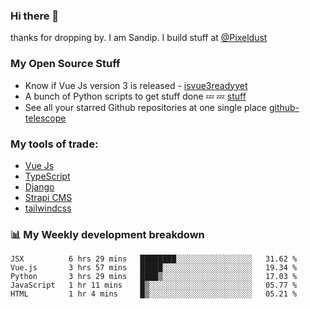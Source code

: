 ### Hi there 👋

thanks for dropping by.
I am Sandip. I build stuff at [@Pixeldust](github.com/pixeldust-in/)

###  **My Open Source Stuff**

 - Know if Vue Js version 3 is released -  [isvue3readyyet](https://github.com/sandiprb/isvue3readyyet)
 - A bunch of Python scripts to get stuff done 💤 💤 [stuff](https://github.com/sandiprb/stuff)
 - See all your starred Github repositories at one single place [github-telescope](https://github.com/sandiprb/github-telescope)



###  **My tools of trade:**
 - [Vue Js](https://github.com/vuejs/vue/)
 - [TypeScript](https://github.com/microsoft/TypeScript)
 - [Django](github.com/django/django)
 - [Strapi CMS](github.com/strapi/strapi)
 - [tailwindcss](https://github.com/tailwindlabs/tailwindcss)


###  📊 **My Weekly development breakdown**
<!--START_SECTION:waka-->
```text
JSX          6 hrs 29 mins   ████████░░░░░░░░░░░░░░░░░   31.62 % 
Vue.js       3 hrs 57 mins   █████░░░░░░░░░░░░░░░░░░░░   19.34 % 
Python       3 hrs 29 mins   ████▒░░░░░░░░░░░░░░░░░░░░   17.03 % 
JavaScript   1 hr 11 mins    █▒░░░░░░░░░░░░░░░░░░░░░░░   05.77 % 
HTML         1 hr 4 mins     █▒░░░░░░░░░░░░░░░░░░░░░░░   05.21 % 
```
<!--END_SECTION:waka-->
